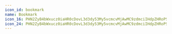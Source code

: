 ```yaml
---
icon_id: bookmark
name: Bookmark
icon_16: PHN2ZyB4bWxucz0iaHR0cDovL3d3dy53My5vcmcvMjAwMC9zdmciIHdpZHRoPSIxNiIgaGVpZ2h0PSIxNiIgdmlld0JveD0iMCAwIDE2IDE2Ij48cGF0aCBmaWxsLXJ1bGU9ImV2ZW5vZGQiIGQ9Ik00Ljc1IDIuNWEuMjUuMjUgMCAwMC0uMjUuMjV2OS45MWwzLjAyMy0yLjQ4OWEuNzUuNzUgMCAwMS45NTQgMGwzLjAyMyAyLjQ5VjIuNzVhLjI1LjI1IDAgMDAtLjI1LS4yNWgtNi41ek0zIDIuNzVDMyAxLjc4NCAzLjc4NCAxIDQuNzUgMWg2LjVjLjk2NiAwIDEuNzUuNzg0IDEuNzUgMS43NXYxMS41YS43NS43NSAwIDAxLTEuMjI3LjU3OUw4IDExLjcyMmwtMy43NzMgMy4xMDdBLjc1Ljc1IDAgMDEzIDE0LjI1VjIuNzV6Ii8+PC9zdmc+
icon_24: PHN2ZyB4bWxucz0iaHR0cDovL3d3dy53My5vcmcvMjAwMC9zdmciIHdpZHRoPSIyNCIgaGVpZ2h0PSIyNCIgdmlld0JveD0iMCAwIDI0IDI0Ij48cGF0aCBmaWxsLXJ1bGU9ImV2ZW5vZGQiIGQ9Ik01IDMuNzVDNSAyLjc4NCA1Ljc4NCAyIDYuNzUgMmgxMC41Yy45NjYgMCAxLjc1Ljc4NCAxLjc1IDEuNzV2MTcuNWEuNzUuNzUgMCAwMS0xLjIxOC41ODZMMTIgMTcuMjFsLTUuNzgxIDQuNjI1QS43NS43NSAwIDAxNSAyMS4yNVYzLjc1em0xLjc1LS4yNWEuMjUuMjUgMCAwMC0uMjUuMjV2MTUuOTRsNS4wMzEtNC4wMjZhLjc1Ljc1IDAgMDEuOTM4IDBMMTcuNSAxOS42OVYzLjc1YS4yNS4yNSAwIDAwLS4yNS0uMjVINi43NXoiLz48L3N2Zz4=
---
```


